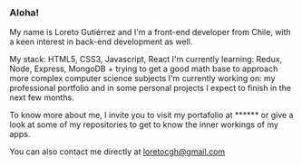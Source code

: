 ### Aloha!

My name is Loreto Gutiérrez and I'm a front-end developer from Chile, with a keen interest in back-end development as well.

My stack: HTML5, CSS3, Javascript, React
I'm currently learning: Redux, Node, Express, MongoDB + trying to get a good math base to approach more complex computer science subjects
I'm currently working on: my professional portfolio and in some personal projects I expect to finish in the next few months.

To know more about me, I invite you to visit my portafolio at ****** or give a look at some of my repositories to get to know the inner workings of my apps.

You can also contact me directly at loretocgh@gmail.com


